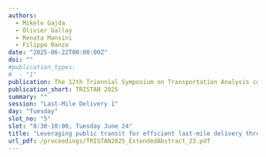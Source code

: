 ```yaml
---
authors:
  - Mikele Gajda
  - Olivier Gallay
  - Renata Mansini
  - Filippo Ranza
date: "2025-06-22T00:00:00Z"
doi: ""
#publication_types:
#  - "1"
publication: The 12th Triennial Symposium on Transportation Analysis conference
publication_short: TRISTAN 2025
summary: ""
session: "Last-Mile Delivery 1"
day: "Tuesday"
slot_no: "5"
slot: "8:30-10:00, Tuesday June 24"
title: "Leveraging public transit for efficient last-mile delivery through crowdshipping"
url_pdf: /proceedings/TRISTAN2025_ExtendedAbstract_23.pdf
---
```

